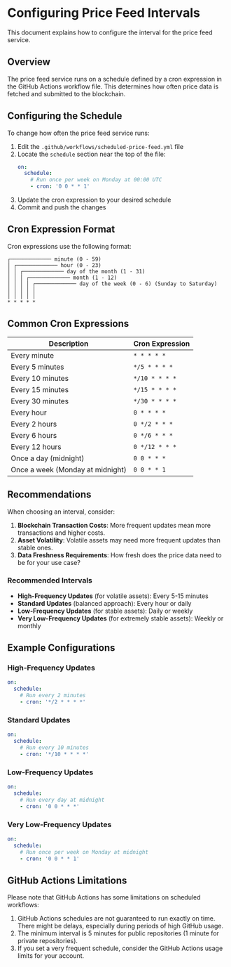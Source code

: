 # Configuring Price Feed Intervals

This document explains how to configure the interval for the price feed service.

## Overview

The price feed service runs on a schedule defined by a cron expression in the GitHub Actions workflow file. This determines how often price data is fetched and submitted to the blockchain.

## Configuring the Schedule

To change how often the price feed service runs:

1. Edit the `.github/workflows/scheduled-price-feed.yml` file
2. Locate the `schedule` section near the top of the file:
   ```yaml
   on:
     schedule:
       # Run once per week on Monday at 00:00 UTC
       - cron: '0 0 * * 1'
   ```
3. Update the cron expression to your desired schedule
4. Commit and push the changes

## Cron Expression Format

Cron expressions use the following format:
```
┌───────────── minute (0 - 59)
│ ┌───────────── hour (0 - 23)
│ │ ┌───────────── day of the month (1 - 31)
│ │ │ ┌───────────── month (1 - 12)
│ │ │ │ ┌───────────── day of the week (0 - 6) (Sunday to Saturday)
│ │ │ │ │
│ │ │ │ │
* * * * *
```

## Common Cron Expressions

| Description | Cron Expression |
|-------------|----------------|
| Every minute | `* * * * *` |
| Every 5 minutes | `*/5 * * * *` |
| Every 10 minutes | `*/10 * * * *` |
| Every 15 minutes | `*/15 * * * *` |
| Every 30 minutes | `*/30 * * * *` |
| Every hour | `0 * * * *` |
| Every 2 hours | `0 */2 * * *` |
| Every 6 hours | `0 */6 * * *` |
| Every 12 hours | `0 */12 * * *` |
| Once a day (midnight) | `0 0 * * *` |
| Once a week (Monday at midnight) | `0 0 * * 1` |

## Recommendations

When choosing an interval, consider:

1. **Blockchain Transaction Costs**: More frequent updates mean more transactions and higher costs.
2. **Asset Volatility**: Volatile assets may need more frequent updates than stable ones.
3. **Data Freshness Requirements**: How fresh does the price data need to be for your use case?

### Recommended Intervals

- **High-Frequency Updates** (for volatile assets): Every 5-15 minutes
- **Standard Updates** (balanced approach): Every hour or daily
- **Low-Frequency Updates** (for stable assets): Daily or weekly
- **Very Low-Frequency Updates** (for extremely stable assets): Weekly or monthly

## Example Configurations

### High-Frequency Updates

```yaml
on:
  schedule:
    # Run every 2 minutes
    - cron: '*/2 * * * *'
```

### Standard Updates

```yaml
on:
  schedule:
    # Run every 10 minutes
    - cron: '*/10 * * * *'
```

### Low-Frequency Updates

```yaml
on:
  schedule:
    # Run every day at midnight
    - cron: '0 0 * * *'
```

### Very Low-Frequency Updates

```yaml
on:
  schedule:
    # Run once per week on Monday at midnight
    - cron: '0 0 * * 1'
```

## GitHub Actions Limitations

Please note that GitHub Actions has some limitations on scheduled workflows:

1. GitHub Actions schedules are not guaranteed to run exactly on time. There might be delays, especially during periods of high GitHub usage.
2. The minimum interval is 5 minutes for public repositories (1 minute for private repositories).
3. If you set a very frequent schedule, consider the GitHub Actions usage limits for your account.
